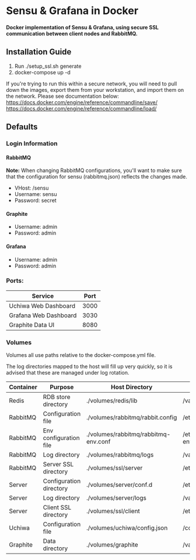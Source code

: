 # Sensu &amp; Grafana in Docker

#### Docker implementation of Sensu & Grafana, using secure SSL communication between client nodes and RabbitMQ.

## Installation Guide
1. Run ./setup_ssl.sh generate
2. docker-compose up -d

If you're trying to run this within a secure network, you will need to pull down the images, export them from your workstation, and import them on the network. Please see documentation below:
https://docs.docker.com/engine/reference/commandline/save/
https://docs.docker.com/engine/reference/commandline/load/

## Defaults

### Login Information


#### RabbitMQ
**Note:** When changing RabbitMQ configurations, you'll want to make sure that the configuration for sensu (rabbitmq.json) reflects the changes made.
- VHost: /sensu
- Username: sensu
- Password: secret

#### Graphite
- Username: admin
- Password: admin

#### Grafana
- Username: admin
- Password: admin

### Ports:

| Service                | Port  |
| ---------------------- | ----- |
| Uchiwa Web Dashboard   | 3000  |
| Grafana Web Dashboard  | 3030  |
| Graphite Data UI       | 8080  |

### Volumes

Volumes all use paths relative to the docker-compose.yml file.

The log directories mapped to the host will fill up very quickly, so it is advised that these are managed under log rotation.

| Container | Purpose                 | Host Directory                       | Container Directory               |
|-----------|-------------------------|--------------------------------------|-----------------------------------|
| Redis     | RDB store directory     | ./volumes/redis/lib                  | /var/lib/redis                    |
| RabbitMQ  | Configuration file      | ./volumes/rabbitmq/rabbit.config     | /etc/rabbitmq/rabbit.config       |
| RabbitMQ  | Env configuration file  | ./volumes/rabbitmq/rabbitmq-env.conf | /etc/rabbitmq/rabbitmq-env.conf   |
| RabbitMQ  | Log directory           | ./volumes/rabbitmq/logs              | /var/log/rabbitmq                 |
| RabbitMQ  | Server SSL directory    | ./volumes/ssl/server                 | /etc/rabbitmq/ssl                 |
| Server    | Configuration directory | ./volumes/server/conf.d              | /etc/sensu/conf.d                 |
| Server    | Log directory           | ./volumes/server/logs                | /var/log/sensu                    |
| Server    | Client SSL directory    | ./volumes/ssl/client                 | /etc/sensu/ssl                    |
| Uchiwa    | Configuration file      | ./volumes/uchiwa/config.json         | /config/config.json               |
| Graphite  | Data directory          | ./volumes/graphite                   | /var/lib/graphite/storage/whisper |

